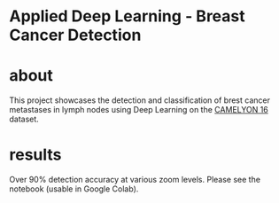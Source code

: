 # Applied Deep Learning - Breast Cancer Detection

# about

This project showcases the detection and classification of brest cancer metastases in lymph nodes using Deep Learning on the [CAMELYON 16](https://camelyon17.grand-challenge.org/Background/) dataset.

# results

Over 90% detection accuracy at various zoom levels. Please see the notebook (usable in Google Colab).